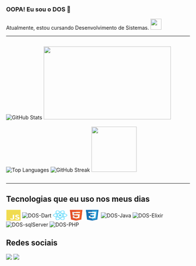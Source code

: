 ### OOPA! Eu sou o DOS 🗿 

Atualmente, estou cursando Desenvolvimento de Sistemas. <img  height="30" width="30" src="https://media.tenor.com/QefYuXKmoBoAAAAi/sonic-sonic-the-hedgehog.gif">

<hr>

<p style="display: inline-block">
  <img src="https://github-readme-stats.vercel.app/api?username=dos4002&show_icons=true&theme=tokyonight" alt="GitHub Stats">
  <img height="200" width="349" src="https://media.tenor.com/gncfM7GPwgEAAAAi/shaggy.gif"> <br> <br>
  <img heigh="200" width="339"src="https://github-readme-stats.vercel.app/api/top-langs/?username=dos4002&langs_count=8&layout=compact&theme=tokyonight&hide_border=true&border_radius=30" alt="Top Languages">
   <img height="135" width="349" src="https://streak-stats.demolab.com?user=dos4002&theme=tokyonight&hide_border=true&border_radius=30" alt="GitHub Streak">
   <img  height="124" width="124" src="https://media.tenor.com/L-I_GamUq3sAAAAC/gear-5-luffy-gear-5.gif">
</p>
</div>

<hr>

## Tecnologias que eu uso nos meus dias
<div style="display: inline-block">
  <img align="center" alt="DOS-Js" height="30" width="40" src="https://raw.githubusercontent.com/devicons/devicon/master/icons/javascript/javascript-plain.svg">
  <img align="center" alt="DOS-Dart" height="30" width="40" src="https://cdn.jsdelivr.net/gh/devicons/devicon/icons/dart/dart-original.svg">
  <img align="center" alt="DOS-React" height="30" width="40" src="https://raw.githubusercontent.com/devicons/devicon/master/icons/react/react-original.svg">
  <img align="center" alt="DOS-HTML" height="30" width="40" src="https://raw.githubusercontent.com/devicons/devicon/master/icons/html5/html5-original.svg">
  <img align="center" alt="DOS-CSS" height="30" width="40" src="https://raw.githubusercontent.com/devicons/devicon/master/icons/css3/css3-original.svg">
  <img align="center" alt="DOS-Java" height="30" width="40" src="https://cdn.jsdelivr.net/gh/devicons/devicon/icons/java/java-original.svg">
  <img align="center" alt="DOS-Elixir" height="30" width="40" src="https://cdn.jsdelivr.net/gh/devicons/devicon/icons/elixir/elixir-original.svg">
  <img align="center" alt="DOS-sqlServer" height="30" width="40" src="https://cdn.jsdelivr.net/gh/devicons/devicon/icons/microsoftsqlserver/microsoftsqlserver-plain.svg">
  <img align="center" alt="DOS-PHP" height="30" width="40" src="https://cdn.jsdelivr.net/gh/devicons/devicon/icons/php/php-original.svg">
</div>

## 

## Redes sociais
<div> 
  <a href = "mailto:diegoolegario4002@gmail.com"><img src="https://img.shields.io/badge/-Gmail-%23333?style=for-the-badge&logo=gmail&logoColor=white" target="_blank"></a>
  <a href="https://www.linkedin.com/in/diego-olegario-6462b5235/" target="_blank"><img src="https://img.shields.io/badge/-LinkedIn-%230077B5?style=for-the-badge&logo=linkedin&logoColor=white" target="_blank"></a> 
</div>

<div>
